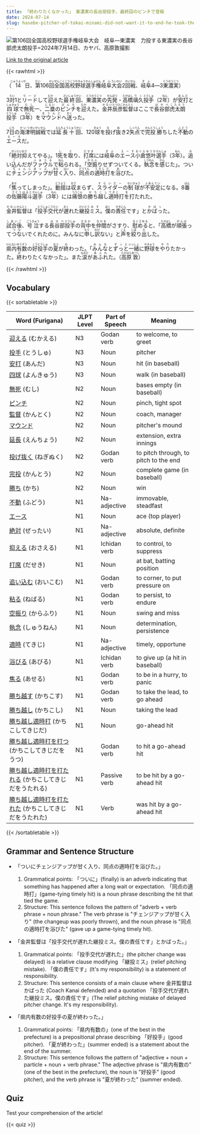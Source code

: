 ```yaml
---
title: 「終わりたくなかった」　東濃実の長谷部投手、最終回のピンチで登板
date: 2024-07-14
slug: hasebe-pitcher-of-tokai-minami-did-not-want-it-to-end-he-took-the-mound-in-a-pinch-in-the-final-inning
---
```


![第106回全国高校野球選手権岐阜大会　岐阜―東濃実　力投する東濃実の長谷部虎太朗投手=2024年7月14日、カヤバ、高原敦撮影](https://www.asahicom.jp/imgopt/img/bd703868da/comm_L/AS20240714002856.jpg "第106回全国高校野球選手権岐阜大会　岐阜―東濃実　力投する東濃実の長谷部虎太朗投手=2024年7月14日、カヤバ、高原敦撮影")

[Link to the original article](https://asahi.com/articles/ASS7G366YS7GOHGB00DM.html?iref=pc_sports_top__n)

{{< rawhtml >}}
<p>（<ruby>14<rt>じゅうよっか</rt></ruby>日、<ruby>第<rt>だい</rt></ruby>106<ruby>回<rt>かい</rt></ruby><ruby>全国<rt>ぜんこく</rt></ruby><ruby>高校<rt>こうこう</rt></ruby><ruby>野球<rt>やきゅう</rt></ruby><ruby>選手権<rt>せんしゅけん</rt></ruby><ruby>岐阜<rt>ぎふ</rt></ruby><ruby>大会<rt>たいかい</rt></ruby>2<ruby>回戦<rt>かいせん</rt></ruby>、<ruby>岐阜<rt>ぎふ</rt></ruby>4―3<ruby>東濃実<rt>とうのうじつ</rt></ruby>）</p>

<p>3<ruby>対<rt>たい</rt></ruby>1と<ruby>リード<rt>りーど</rt></ruby>して<ruby>迎<rt>むか</rt></ruby>えた<ruby>最終回<rt>さいしゅうかい</rt></ruby>、<ruby>東濃実<rt>とうのうじつ</rt></ruby>の<ruby>先発<rt>せんぱつ</rt></ruby>・<ruby>高橋<rt>たかはし</rt></ruby><ruby>璃久<rt>りく</rt></ruby><ruby>投手<rt>とうしゅ</rt></ruby>（2<ruby>年<rt>ねん</rt></ruby>）が<ruby>安打<rt>あんだ</rt></ruby>と<ruby>四球<rt>しゅきゅう</rt></ruby>で<ruby>無死<rt>むし</rt></ruby>一、<ruby>二塁<rt>にるい</rt></ruby>の<ruby>ピンチ<rt>ぴんち</rt></ruby>を<ruby>迎<rt>むか</rt></ruby>えた。<ruby>金井<rt>かない</rt></ruby><ruby>辰彦<rt>たつひこ</rt></ruby><ruby>監督<rt>かんとく</rt></ruby>はここで<ruby>長谷部<rt>はせべ</rt></ruby><ruby>虎太朗<rt>こたろう</rt></ruby><ruby>投手<rt>とうしゅ</rt></ruby>（3<ruby>年<rt>ねん</rt></ruby>）を<ruby>マウンド<rt>まうんど</rt></ruby>へ<ruby>送<rt>おく</rt></ruby>った。</p>

<p>7<ruby>日<rt>にち</rt></ruby>の<ruby>海津<rt>かいつ</rt><ruby>明誠<rt>めいせい</rt>戦<rt>せん</rt></ruby>では<ruby>延長<rt>えんちょう</rt>十回<rt>じゅうかい</rt></ruby>、120<ruby>球<rt>きゅう</rt></ruby>を<ruby>投<rt>な</rt></ruby>げ<ruby>抜<rt>ぬ</rt></ruby>き2<ruby>失点<rt>しってん</rt></ruby>で<ruby>完投<rt>かんとう</rt>勝<rt>しょう</rt></ruby>ちした<ruby>不動<rt>ふどう</rt>の<ruby>エース<rt>えーす</rt></ruby>だ。</p>

<p>「<ruby>絶対<rt>ぜったい</rt></ruby><ruby>抑<rt>おさ</rt></ruby>えてやる」。1<ruby>死<rt>し</rt></ruby>を<ruby>取<rt>と</rt></ruby>り、<ruby>打席<rt>だせき</rt></ruby>には<ruby>岐阜<rt>ぎふ</rt></ruby>の<ruby>エース<rt>えーす</rt></ruby><ruby>小倉<rt>おぐら</rt></ruby><ruby>悠叶<rt>ゆうか</rt></ruby><ruby>選手<rt>せんしゅ</rt></ruby>（3<ruby>年<rt>ねん</rt></ruby>）。<ruby>追<rt>お</rt></ruby>い<ruby>込<rt>こ</rt></ruby>んだが<ruby>ファウル<rt>ふぁうる</rt></ruby>で<ruby>粘<rt>ねん</rt></ruby>られる。「<ruby>空振<rt>からふ</rt></ruby>りせずついてくる。<ruby>執念<rt>しつねん</rt></ruby>を<ruby>感<rt>かん</rt></ruby>じた」。ついに<ruby>チェンジアップ<rt>ちぇんじあっぷ</rt></ruby>が<ruby>甘<rt>あま</rt></ruby>く<ruby>入<rt>はい</rt></ruby>り、<ruby>同点<rt>どうてん</rt></ruby>の<ruby>適時<rt>てきじ</rt></ruby><ruby>打<rt>だ</rt></ruby>を<ruby>浴<rt>あ</rt></ruby>びた。</p>

<p>「<ruby>焦<rt>あせ</rt>って</ruby>しまった」。<ruby>動揺<rt>どうよう</rt>は<ruby>収<rt>おさ</rt>まらず</ruby>、<ruby>スライダー<rt>すらいだー</rt>の<ruby>制球<rt>せいきゅう</rt>が<ruby>不安定<rt>ふあんてい</rt>に</ruby>なる。8<ruby>番<rt>ばん</rt></ruby>の<ruby>佐藤<rt>さとう</rt><ruby>陽斗<rt>はると</rt></ruby><ruby>選手<rt>せんしゅ</rt>（3<ruby>年<rt>ねん</rt></ruby>）には<ruby>痛恨<rt>つうこん</rt>の<ruby>勝ち越し<rt>かちこし</rt>適時<rt>てきじ</rt>打<ruby>を<rt>を</rt>打<ruby>た</ruby>れた。</p>

<p><ruby>金井<rt>かない</rt></ruby><ruby>監督<rt>かんとく</rt></ruby>は「<ruby>投手<rt>とうしゅ</rt></ruby><ruby>交代<rt>こうたい</rt></ruby>が<ruby>遅<rt>おく</rt></ruby>れた<ruby>継投<rt>けいとう</rt></ruby><ruby>ミス<rt>みす</rt></ruby>。<ruby>僕<rt>ぼく</rt></ruby>の<ruby>責任<rt>せきにん</rt></ruby>です」と<ruby>かばっ<rt>かばっ</rt></ruby>た。</p>

<p><ruby>試合後<rt>しあいご</rt></ruby>、<ruby>号泣<rt>ごうきゅう</rt></ruby>する<ruby>長谷部<rt>はせべ</rt>投手<rt>とうしゅ</rt></ruby>の<ruby>背中<rt>せなか</rt></ruby>を<ruby>仲間<rt>なかま</rt></ruby>が<ruby>さすり</rt>、<ruby>慰める<rt>なぐさめる</rt></ruby>と、「<ruby>高橋<rt>たかはし</rt></ruby>が<ruby>頑張<rt>がんば</rt></ruby>って<ruby>つな<rt>つな</rt></ruby>いでくれたのに。みんなに<ruby>申<rt>もう</rt></ruby>し<ruby>訳<rt>わけ</rt></ruby>ない」と<ruby>声<rt>こえ</rt></ruby>を<ruby>絞<rt>しぼ</rt></ruby>り<ruby>出<rt>だ</rt></ruby>した。</p>

<p><ruby>県内<rt>けんない</rt></ruby><ruby>有数<rt>ゆうすう</rt></ruby>の<ruby>好投手<rt>こうとうしゅ</rt></ruby>の<ruby>夏<rt>なつ</rt></ruby>が<ruby>終<rt>お</rt></ruby>わった。「<ruby>みんな<rt>みんな</rt></ruby>と<ruby>ずっと<rt>ずっと</rt></ruby><ruby>一緒<rt>いっしょ</rt></ruby>に<ruby>野球<rt>やきゅう</rt></ruby>を<ruby>やり<rt>やり</rt></ruby>たかった。<ruby>終<rt>お</rt></ruby>わりたくなかった」。また<ruby>涙<rt>なみだ</rt></ruby>が<ruby>あふれ<rt>あふれ</rt></ruby>た。（<ruby>高原<rt>たかはら</rt></ruby><ruby>敦<rt>あつし</rt></ruby>）</p>
{{< /rawhtml >}}

## Vocabulary


{{< sortabletable >}}

| Word (Furigana) | JLPT Level | Part of Speech | Meaning |
|-----------------|------------|---------------|---------|
|[迎える](https://jisho.org/search/%E8%BF%8E%E3%81%88%E3%82%8B) (むかえる)| N3 | Godan verb | to welcome, to greet |
|[投手](https://jisho.org/search/%E6%8A%95%E6%89%8B) (とうしゅ)| N3 | Noun | pitcher |
|[安打](https://jisho.org/search/%E5%AE%89%E6%89%93) (あんだ)| N3 | Noun | hit (in baseball) |
|[四球](https://jisho.org/search/%E5%9B%9B%E7%90%83) (よんきゅう)| N3 | Noun | walk (in baseball) |
|[無死](https://jisho.org/search/%E7%84%A1%E6%AD%BB) (むし)| N2 | Noun | bases empty (in baseball) |
|[ピンチ](https://jisho.org/search/%E3%83%94%E3%83%B3%E3%83%81)| N2 | Noun | pinch, tight spot |
|[監督](https://jisho.org/search/%E7%9B%A3%E7%9D%A3) (かんとく)| N2 | Noun | coach, manager |
|[マウンド](https://jisho.org/search/%E3%83%9E%E3%82%A6%E3%83%B3%E3%83%89)| N2 | Noun | pitcher's mound |
|[延長](https://jisho.org/search/%E5%BB%B6%E9%95%B7) (えんちょう)| N2 | Noun | extension, extra innings |
|[投げ抜く](https://jisho.org/search/%E6%8A%95%E3%81%92%E6%8A%9C%E3%81%8F) (ねぎぬく)| N2 | Godan verb | to pitch through, to pitch to the end |
|[完投](https://jisho.org/search/%E5%AE%8C%E6%8A%95) (かんとう)| N2 | Noun | complete game (in baseball) |
|[勝ち](https://jisho.org/search/%E5%8B%9D%E3%81%A1) (かち)| N2 | Noun | win |
|[不動](https://jisho.org/search/%E4%B8%8D%E5%8B%95) (ふどう)| N1 | Na-adjective | immovable, steadfast |
|[エース](https://jisho.org/search/%E3%82%A8%E3%83%BC%E3%82%B9)| N1 | Noun | ace (top player) |
|[絶対](https://jisho.org/search/%E7%B5%B6%E5%AF%BE) (ぜったい)| N1 | Na-adjective | absolute, definite |
|[抑える](https://jisho.org/search/%E6%8A%91%E3%81%88%E3%82%8B) (おさえる)| N1 | Ichidan verb | to control, to suppress |
|[打席](https://jisho.org/search/%E6%89%93%E5%B8%AD) (だせき)| N1 | Noun | at bat, batting position |
|[追い込む](https://jisho.org/search/%E8%BF%BD%E3%81%84%E8%BE%BC%E3%82%80) (おいこむ)| N1 | Godan verb | to corner, to put pressure on |
|[粘る](https://jisho.org/search/%E7%B2%98%E3%82%8B) (ねばる)| N1 | Godan verb | to persist, to endure |
|[空振り](https://jisho.org/search/%E7%A9%BA%E6%8C%AF%E3%82%8A) (からふり)| N1 | Noun | swing and miss |
|[執念](https://jisho.org/search/%E5%9F%B7%E5%BF%B5) (しゅうねん)| N1 | Noun | determination, persistence |
|[適時](https://jisho.org/search/%E9%81%A9%E6%99%82) (てきじ)| N1 | Na-adjective | timely, opportune |
|[浴びる](https://jisho.org/search/%E6%B5%B4%E3%81%B3%E3%82%8B) (あびる)| N1 | Ichidan verb | to give up (a hit in baseball) |
|[焦る](https://jisho.org/search/%E7%84%A6%E3%82%8B) (あせる)| N1 | Godan verb | to be in a hurry, to panic |
|[勝ち越す](https://jisho.org/search/%E5%8B%9D%E3%81%A1%E8%B6%8A%E3%81%99) (かちこす)| N1 | Godan verb | to take the lead, to go ahead |
|[勝ち越し](https://jisho.org/search/%E5%8B%9D%E3%81%A1%E8%B6%8A%E3%81%97) (かちこし)| N1 | Noun | taking the lead |
|[勝ち越し適時打](https://jisho.org/search/%E5%8B%9D%E3%81%A1%E8%B6%8A%E3%81%97%E9%81%A9%E6%99%82%E6%89%93) (かちこしてきじだ)| N1 | Noun | go-ahead hit |
|[勝ち越し適時打を打つ](https://jisho.org/search/%E5%8B%9D%E3%81%A1%E8%B6%8A%E3%81%97%E9%81%A9%E6%99%82%E6%89%93%E3%82%92%E6%89%93%E3%81%A4) (かちこしてきじだをうつ)| N1 | Godan verb | to hit a go-ahead hit |
|[勝ち越し適時打を打たれる](https://jisho.org/search/%E5%8B%9D%E3%81%A1%E8%B6%8A%E3%81%97%E9%81%A9%E6%99%82%E6%89%93%E3%82%92%E6%89%93%E3%81%9F%E3%82%8C%E3%82%8B) (かちこしてきじだをうたれる)| N1 | Passive verb | to be hit by a go-ahead hit |
|[勝ち越し適時打を打たれた](https://jisho.org/search/%E5%8B%9D%E3%81%A1%E8%B6%8A%E3%81%97%E9%81%A9%E6%99%82%E6%89%93%E3%82%92%E6%89%93%E3%81%9F%E3%82%8C%E3%81%9F) (かちこしてきじだをうたれた)| N1 | Verb | was hit by a go-ahead hit |

{{< /sortabletable >}}


## Grammar and Sentence Structure

- 「ついにチェンジアップが甘く入り、同点の適時打を浴びた。」
    1. Grammatical points: 「ついに」(finally) is an adverb indicating that something has happened after a long wait or expectation. 「同点の適時打」(game-tying timely hit) is a noun phrase describing the hit that tied the game.
    2. Structure: This sentence follows the pattern of "adverb + verb phrase + noun phrase." The verb phrase is "チェンジアップが甘く入り" (the changeup was poorly thrown), and the noun phrase is "同点の適時打を浴びた" (gave up a game-tying timely hit).

- 「金井監督は「投手交代が遅れた継投ミス。僕の責任です」とかばった。」
    1. Grammatical points: 「投手交代が遅れた」(the pitcher change was delayed) is a relative clause modifying 「継投ミス」(relief pitching mistake). 「僕の責任です」(It's my responsibility) is a statement of responsibility.
    2. Structure: This sentence consists of a main clause where 金井監督はかばった (Coach Kanai defended) and a quotation 「投手交代が遅れた継投ミス。僕の責任です」(The relief pitching mistake of delayed pitcher change. It's my responsibility).

- 「県内有数の好投手の夏が終わった。」
    1. Grammatical points: 「県内有数の」(one of the best in the prefecture) is a prepositional phrase describing 「好投手」(good pitcher). 「夏が終わった」(summer ended) is a statement about the end of the summer.
    2. Structure: This sentence follows the pattern of "adjective + noun + particle + noun + verb phrase." The adjective phrase is "県内有数の" (one of the best in the prefecture), the noun is "好投手" (good pitcher), and the verb phrase is "夏が終わった" (summer ended).

## Quiz

Test your comprehension of the article!

{{< quiz >}}